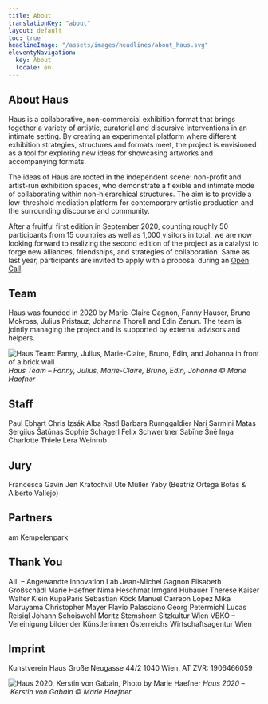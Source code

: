 ```yaml
---
title: About
translationKey: "about"
layout: default
toc: true
headlineImage: "/assets/images/headlines/about_haus.svg"
eleventyNavigation:
  key: About
  locale: en
---
```


## About Haus

Haus is a collaborative, non-commercial exhibition format that brings together a variety of artistic, curatorial and discursive interventions in an intimate setting. By creating an experimental platform where different exhibition strategies, structures and formats meet, the project is envisioned as a tool for exploring new ideas for showcasing artworks and accompanying formats.

The ideas of Haus are rooted in the independent scene: non-profit and artist-run exhibition spaces, who demonstrate a flexible and intimate mode of collaborating within non-hierarchical structures. The aim is to provide a low-threshold mediation platform for contemporary artistic production and the surrounding discourse and community.

After a fruitful first edition in September 2020, counting roughly 50 participants from 15 countries as well as 1,000 visitors in total, we are now looking forward to realizing the second edition of the project as a catalyst to forge new alliances, friendships, and strategies of collaboration. Same as last year, participants are invited to apply with a proposal during an <a href="open-call">Open Call</a>. 

## Team

Haus was founded in 2020 by Marie-Claire Gagnon, Fanny Hauser, Bruno Mokross, Julius Pristauz, Johanna Thorell and Edin Zenun. The team is jointly managing the project and is supported by external advisors and helpers.

![Haus Team: Fanny, Julius, Marie-Claire, Bruno, Edin, and Johanna in front of a brick wall](/assets/images/HAUS2021_MarieHaefner_web_01.jpg)
*Haus Team – Fanny, Julius, Marie-Claire, Bruno, Edin, Johanna &copy; Marie Haefner*

## Staff

Paul Ebhart
Chris Izsák
Alba Rastl
Barbara Rurnggaldier
Nari Sarmini
Matas Sergijus Šatūnas
Sophie Schagerl
Felix Schwentner
Sabīne Šnē
Inga Charlotte Thiele
Lera Weinrub

## Jury

Francesca Gavin
Jen Kratochvil
Ute Müller
Yaby (Beatriz Ortega Botas & Alberto Vallejo)

## Partners

am Kempelenpark

## Thank You

AIL – Angewandte Innovation Lab
Jean-Michel Gagnon
Elisabeth Großschädl
Marie Haefner
Nima Heschmat
Irmgard Hubauer
Therese Kaiser
Walter Klein
KupaParis
Sebastian Köck
Manuel Carreon Lopez
Mika Maruyama
Christopher Mayer
Flavio Palasciano
Georg Petermichl
Lucas Reisigl
Johann Schoiswohl
Moritz Stemshorn
Sitzkultur Wien
VBKÖ – Vereinigung bildender Künstlerinnen Österreichs
Wirtschaftsagentur Wien

## Imprint

Kunstverein Haus
Große Neugasse 44/2
1040 Wien, AT
ZVR: 1906466059

![Haus 2020, Kerstin von Gabain, Photo by Marie Haefner](/assets/images/haus_2020_kerstin_marie.jpg)
*Haus 2020 – Kerstin von Gabain &copy; Marie Haefner*